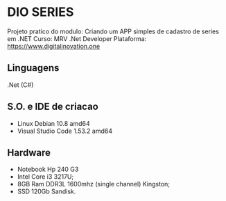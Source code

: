 # DIO SERIES

Projeto pratico do modulo: Criando um APP simples de cadastro de series em .NET
Curso: MRV .Net Developer
Plataforma: https://www.digitalinovation.one

## Linguagens
.Net (C#)

## S.O. e IDE de criacao
 - Linux Debian 10.8 amd64
 - Visual Studio Code 1.53.2 amd64

## Hardware
 - Notebook Hp 240 G3
 - Intel Core i3 3217U;
 - 8GB Ram DDR3L 1600mhz (single channel) Kingston;
 - SSD 120Gb Sandisk.  